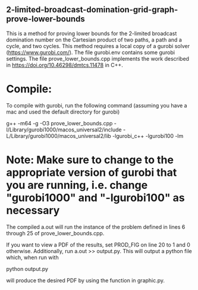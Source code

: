 ## 2-limited-broadcast-domination-grid-graph-prove-lower-bounds
This is a method for proving lower bounds for the 2-limited broadcast domination number on the Cartesian product of two paths, a path and a cycle, and two cycles. This method requires a local copy of a gurobi solver (https://www.gurobi.com/). The file gurobi.env contains some gurobi settings. The file prove_lower_bounds.cpp implements the work described in https://doi.org/10.46298/dmtcs.11478 in C++. 

# Compile:
To compile with gurobi, run the following command (assuming you have a mac and used the default directory for gurobi)

g++ -m64 -g -O3 prove_lower_bounds.cpp -I/Library/gurobi1000/macos_universal2/include -L/Library/gurobi1000/macos_universal2/lib -lgurobi_c++ -lgurobi100 -lm

# Note: Make sure to change to the appropriate version of gurobi that you are running, i.e. change "gurobi1000" and "-lgurobi100" as necessary

The compiled a.out will run the instance of the problem defined in lines 6 through 25 of prove_lower_bounds.cpp.

If you want to view a PDF of the results, set PROD_FIG on line 20 to 1 and 0 otherwise. Additionally, run a.out >> output.py. This will output a python file which, when run with 

python output.py

will produce the desired PDF by using the function in graphic.py.
